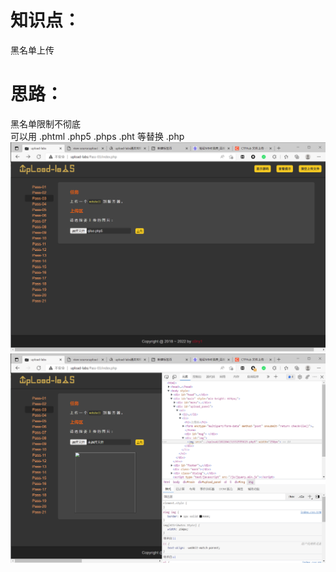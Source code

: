 # 知识点：
黑名单上传
# 思路：
黑名单限制不彻底<br />可以用 .phtml .php5 .phps .pht 等替换 .php<br />![image.png](./images/20231018_0001105926.png)<br />![image.png](./images/20231018_0001122974.png)
